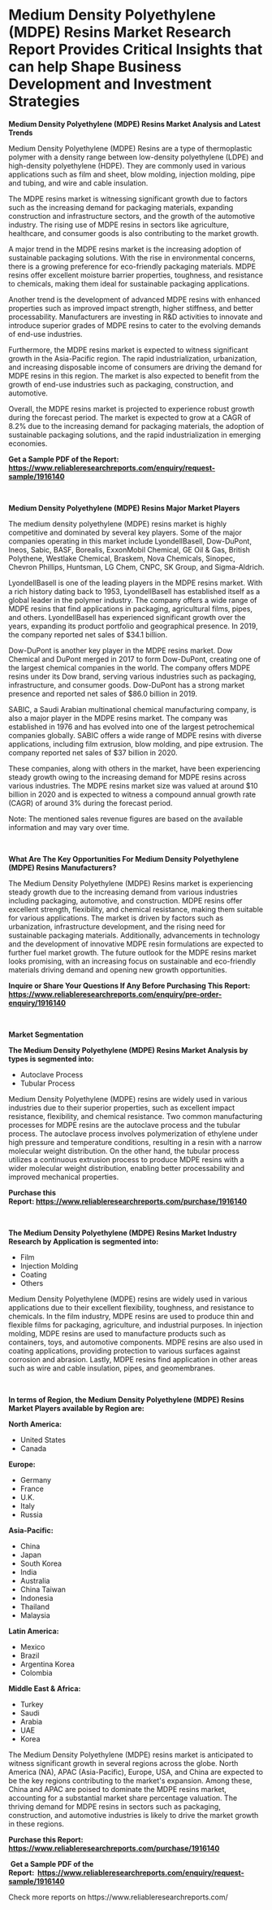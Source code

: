<p><h1>Medium Density Polyethylene (MDPE) Resins Market Research Report Provides Critical Insights that can help Shape Business Development and Investment Strategies</h1></p><p><strong>Medium Density Polyethylene (MDPE) Resins Market Analysis and Latest Trends</strong></p>
<p><p>Medium Density Polyethylene (MDPE) Resins are a type of thermoplastic polymer with a density range between low-density polyethylene (LDPE) and high-density polyethylene (HDPE). They are commonly used in various applications such as film and sheet, blow molding, injection molding, pipe and tubing, and wire and cable insulation.</p><p>The MDPE resins market is witnessing significant growth due to factors such as the increasing demand for packaging materials, expanding construction and infrastructure sectors, and the growth of the automotive industry. The rising use of MDPE resins in sectors like agriculture, healthcare, and consumer goods is also contributing to the market growth.</p><p>A major trend in the MDPE resins market is the increasing adoption of sustainable packaging solutions. With the rise in environmental concerns, there is a growing preference for eco-friendly packaging materials. MDPE resins offer excellent moisture barrier properties, toughness, and resistance to chemicals, making them ideal for sustainable packaging applications.</p><p>Another trend is the development of advanced MDPE resins with enhanced properties such as improved impact strength, higher stiffness, and better processability. Manufacturers are investing in R&D activities to innovate and introduce superior grades of MDPE resins to cater to the evolving demands of end-use industries.</p><p>Furthermore, the MDPE resins market is expected to witness significant growth in the Asia-Pacific region. The rapid industrialization, urbanization, and increasing disposable income of consumers are driving the demand for MDPE resins in this region. The market is also expected to benefit from the growth of end-use industries such as packaging, construction, and automotive.</p><p>Overall, the MDPE resins market is projected to experience robust growth during the forecast period. The market is expected to grow at a CAGR of 8.2% due to the increasing demand for packaging materials, the adoption of sustainable packaging solutions, and the rapid industrialization in emerging economies.</p></p>
<p><strong>Get a Sample PDF of the Report:&nbsp; <a href="https://www.reliableresearchreports.com/enquiry/request-sample/1916140">https://www.reliableresearchreports.com/enquiry/request-sample/1916140</a></strong></p>
<p>&nbsp;</p>
<p><strong>Medium Density Polyethylene (MDPE) Resins Major Market Players</strong></p>
<p><p>The medium density polyethylene (MDPE) resins market is highly competitive and dominated by several key players. Some of the major companies operating in this market include LyondellBasell, Dow-DuPont, Ineos, Sabic, BASF, Borealis, ExxonMobil Chemical, GE Oil & Gas, British Polythene, Westlake Chemical, Braskem, Nova Chemicals, Sinopec, Chevron Phillips, Huntsman, LG Chem, CNPC, SK Group, and Sigma-Aldrich.</p><p>LyondellBasell is one of the leading players in the MDPE resins market. With a rich history dating back to 1953, LyondellBasell has established itself as a global leader in the polymer industry. The company offers a wide range of MDPE resins that find applications in packaging, agricultural films, pipes, and others. LyondellBasell has experienced significant growth over the years, expanding its product portfolio and geographical presence. In 2019, the company reported net sales of $34.1 billion.</p><p>Dow-DuPont is another key player in the MDPE resins market. Dow Chemical and DuPont merged in 2017 to form Dow-DuPont, creating one of the largest chemical companies in the world. The company offers MDPE resins under its Dow brand, serving various industries such as packaging, infrastructure, and consumer goods. Dow-DuPont has a strong market presence and reported net sales of $86.0 billion in 2019.</p><p>SABIC, a Saudi Arabian multinational chemical manufacturing company, is also a major player in the MDPE resins market. The company was established in 1976 and has evolved into one of the largest petrochemical companies globally. SABIC offers a wide range of MDPE resins with diverse applications, including film extrusion, blow molding, and pipe extrusion. The company reported net sales of $37 billion in 2020.</p><p>These companies, along with others in the market, have been experiencing steady growth owing to the increasing demand for MDPE resins across various industries. The MDPE resins market size was valued at around $10 billion in 2020 and is expected to witness a compound annual growth rate (CAGR) of around 3% during the forecast period.</p><p>Note: The mentioned sales revenue figures are based on the available information and may vary over time.</p></p>
<p>&nbsp;</p>
<p><strong>What Are The Key Opportunities For Medium Density Polyethylene (MDPE) Resins Manufacturers?</strong></p>
<p><p>The Medium Density Polyethylene (MDPE) Resins market is experiencing steady growth due to the increasing demand from various industries including packaging, automotive, and construction. MDPE resins offer excellent strength, flexibility, and chemical resistance, making them suitable for various applications. The market is driven by factors such as urbanization, infrastructure development, and the rising need for sustainable packaging materials. Additionally, advancements in technology and the development of innovative MDPE resin formulations are expected to further fuel market growth. The future outlook for the MDPE resins market looks promising, with an increasing focus on sustainable and eco-friendly materials driving demand and opening new growth opportunities.</p></p>
<p><strong>Inquire or Share Your Questions If Any Before Purchasing This Report: <a href="https://www.reliableresearchreports.com/enquiry/pre-order-enquiry/1916140">https://www.reliableresearchreports.com/enquiry/pre-order-enquiry/1916140</a></strong></p>
<p>&nbsp;</p>
<p><strong>Market Segmentation</strong></p>
<p><strong>The Medium Density Polyethylene (MDPE) Resins Market Analysis by types is segmented into:</strong></p>
<p><ul><li>Autoclave Process</li><li>Tubular Process</li></ul></p>
<p><p>Medium Density Polyethylene (MDPE) resins are widely used in various industries due to their superior properties, such as excellent impact resistance, flexibility, and chemical resistance. Two common manufacturing processes for MDPE resins are the autoclave process and the tubular process. The autoclave process involves polymerization of ethylene under high pressure and temperature conditions, resulting in a resin with a narrow molecular weight distribution. On the other hand, the tubular process utilizes a continuous extrusion process to produce MDPE resins with a wider molecular weight distribution, enabling better processability and improved mechanical properties.</p></p>
<p><strong>Purchase this Report:&nbsp;<a href="https://www.reliableresearchreports.com/purchase/1916140">https://www.reliableresearchreports.com/purchase/1916140</a></strong></p>
<p>&nbsp;</p>
<p><strong>The Medium Density Polyethylene (MDPE) Resins Market Industry Research by Application is segmented into:</strong></p>
<p><ul><li>Film</li><li>Injection Molding</li><li>Coating</li><li>Others</li></ul></p>
<p><p>Medium Density Polyethylene (MDPE) resins are widely used in various applications due to their excellent flexibility, toughness, and resistance to chemicals. In the film industry, MDPE resins are used to produce thin and flexible films for packaging, agriculture, and industrial purposes. In injection molding, MDPE resins are used to manufacture products such as containers, toys, and automotive components. MDPE resins are also used in coating applications, providing protection to various surfaces against corrosion and abrasion. Lastly, MDPE resins find application in other areas such as wire and cable insulation, pipes, and geomembranes.</p></p>
<p>&nbsp;</p>
<p><strong>In terms of Region, the Medium Density Polyethylene (MDPE) Resins Market Players available by Region are:</strong></p>
<p>
    <p> <strong> North America: </strong>
        <ul>
            <li>United States</li>
            <li>Canada</li>
        </ul>
        </p> 
    <p> <strong> Europe: </strong>
        <ul>
            <li>Germany</li>
            <li>France</li>
            <li>U.K.</li>
            <li>Italy</li>
            <li>Russia</li>
        </ul>
        </p> 
    <p> <strong> Asia-Pacific: </strong>
        <ul>
            <li>China</li>
            <li>Japan</li>
            <li>South Korea</li>
            <li>India</li>
            <li>Australia</li>
            <li>China Taiwan</li>
            <li>Indonesia</li>
            <li>Thailand</li>
            <li>Malaysia</li>
        </ul>
        </p> 
    <p> <strong> Latin America: </strong>
        <ul>
            <li>Mexico</li>
            <li>Brazil</li>
            <li>Argentina Korea</li>
            <li>Colombia</li>
        </ul>
        </p> 
    <p> <strong> Middle East & Africa: </strong>
        <ul>
            <li>Turkey</li>
            <li>Saudi</li>
            <li>Arabia</li>
            <li>UAE</li>
            <li>Korea</li>
        </ul>
    </p>
    </p>
<p><p>The Medium Density Polyethylene (MDPE) resins market is anticipated to witness significant growth in several regions across the globe. North America (NA), APAC (Asia-Pacific), Europe, USA, and China are expected to be the key regions contributing to the market's expansion. Among these, China and APAC are poised to dominate the MDPE resins market, accounting for a substantial market share percentage valuation. The thriving demand for MDPE resins in sectors such as packaging, construction, and automotive industries is likely to drive the market growth in these regions.</p></p>
<p><strong>Purchase this Report: <a href="https://www.reliableresearchreports.com/purchase/1916140">https://www.reliableresearchreports.com/purchase/1916140</a></strong></p>
<p>&nbsp;<strong>Get a Sample PDF of the Report:&nbsp;&nbsp;<a href="https://www.reliableresearchreports.com/enquiry/request-sample/1916140">https://www.reliableresearchreports.com/enquiry/request-sample/1916140</a></strong></p>
<p><strong></strong></p>
<p>Check more reports on https://www.reliableresearchreports.com/</p>